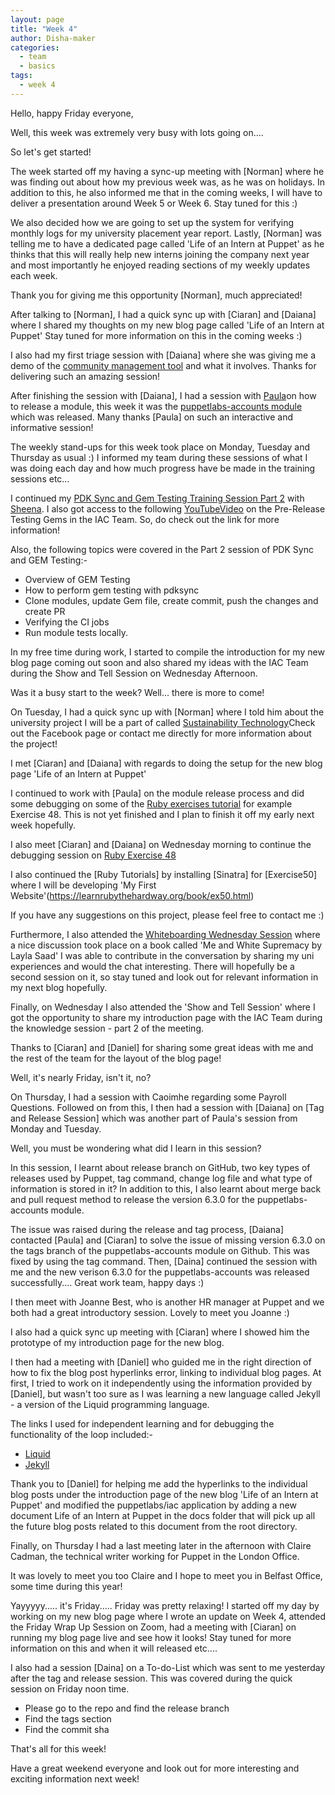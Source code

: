 ```yaml
---
layout: page
title: "Week 4"
author: Disha-maker
categories:
  - team
  - basics
tags:
  - week 4
---
```


Hello, happy Friday everyone, 

Well, this week was extremely very busy with lots going on.... 

So let's get started! 

The week started off my having a sync-up meeting with [Norman] where he was finding out about how my previous week was, as he was on holidays. In addition to this, he also informed me that in the coming weeks, I will have to deliver a presentation around Week 5 or Week 6. Stay tuned for this :) 

We also decided how we are going to set up the system for verifying monthly logs for my university placement year report. Lastly, [Norman] was telling me to have a dedicated page called 'Life of an Intern at Puppet' as he thinks that this will really help new interns joining the company next year and most importantly he enjoyed reading sections of my weekly updates each week. 

Thank you for giving me this opportunity [Norman], much appreciated! 

After talking to [Norman], I had a quick sync up with [Ciaran] and [Daiana] where I shared my thoughts on my new blog page called 'Life of an Intern at Puppet' 
Stay tuned for more information on this in the coming weeks :)


I also had my first triage session with [Daiana] where she was giving me a demo of the [community management tool](https://puppetlabs.github.io/community_management/) and what it involves. Thanks for delivering such an amazing session! 


After finishing the session with [Daiana], I had a session with [Paula](https://github.com/pmcmaw)on how to release a module, this week it was the [puppetlabs-accounts module](https://github.com/pmcmaw/puppetlabs-accounts) which was released. Many thanks [Paula] on such an interactive and informative session!

The weekly stand-ups for this week took place on Monday, Tuesday and Thursday as usual :) I informed my team during these sessions of what I was doing each day and how much progress have be made in the training sessions etc... 

I continued my [PDK Sync and Gem Testing Training Session Part 2](https://puppetlabs.github.io/iac/pdksync/testing/2020/02/12/gem-testing-with-pdksync.html) with [Sheena](https://github.com/sheenaajay). I also got access to the following [YouTubeVideo](https://www.youtube.com/watch?v=s0ncEjj7XEY) on the Pre-Release Testing Gems in the IAC Team. So, do check out the link for more information! 

Also, the following topics were covered in the Part 2 session of PDK Sync and GEM Testing:-

- Overview of GEM Testing                                                          
- How to perform gem testing with pdksync
- Clone modules, update Gem file, create commit, push the changes and create PR
- Verifying the CI jobs
- Run module tests locally. 

In my free time during work, I started to compile the introduction for my new blog page coming out soon and also shared my ideas with the IAC Team during the Show and Tell Session on Wednesday Afternoon. 

Was it a busy start to the week? Well... there is more to come! 

On Tuesday, I had a quick sync up with [Norman] where I told him about the university project I will be a part of called [Sustainability Technology](https://www.facebook.com/eeecsSST)Check out the Facebook page or contact me directly for more information about the project!

I met [Ciaran] and [Daiana] with regards to doing the setup for the new blog page 'Life of an Intern at Puppet'

I continued to work with [Paula] on the module release process and did some debugging on some of the [Ruby exercises tutorial](https://learnrubythehardway.org/book/) for example Exercise 48. This is not yet finished and I plan to finish it off my early next week hopefully. 

I also meet [Ciaran] and [Daiana] on Wednesday morning to continue the debugging session on [Ruby Exercise 48](https://learnrubythehardway.org/book/ex48.html) 

I also continued the [Ruby Tutorials] by installing [Sinatra] for [Exercise50] where I will be developing 'My First Website'(https://learnrubythehardway.org/book/ex50.html)

If you have any suggestions on this project, please feel free to contact me :)

Furthermore, I also attended the [Whiteboarding Wednesday Session](https://blm.btown-in.org/uploads/1/1/8/6/118615243/me_and_white_supremacy_workbook__final_book_.pdf) where a nice discussion took place on a book called 'Me and White Supremacy by Layla Saad'
I was able to contribute in the conversation by sharing my uni experiences and would the chat interesting. There will hopefully be a second session on it, so stay tuned and look out for relevant information in my next blog hopefully. 

Finally, on Wednesday I also attended the 'Show and Tell Session' where I got the opportunity to share my introduction page with the IAC Team during the knowledge session - part 2 of the meeting. 

Thanks to [Ciaran] and [Daniel] for sharing some great ideas with me and the rest of the team for the layout of the blog page! 

Well, it's nearly Friday, isn't it, no?

On Thursday, I had a session with Caoimhe regarding some Payroll Questions. Followed on from this, I then had a session with [Daiana] on [Tag and Release Session] which was another part of Paula's session from Monday and Tuesday. 

Well, you must be wondering what did I learn in this session? 

In this session, I learnt about release branch on GitHub, two key types of releases used by Puppet, tag command, change log file and what type of information is stored in it? In addition to this, I also learnt about merge back and pull request method to release the version 6.3.0 for the puppetlabs-accounts module. 

The issue was raised during the release and tag process, [Daiana] contacted [Paula] and [Ciaran] to solve the issue of missing version 6.3.0 on the tags branch of the puppetlabs-accounts module on Github. This was fixed by using the tag command. Then, [Daina] continued the session with me and the new verison 6.3.0 for the puppetlabs-accounts was released successfully.... Great work team, happy days :) 

I then meet with Joanne Best, who is another HR manager at Puppet and we both had a great introductory session. Lovely to meet you Joanne :) 

I also had a quick sync up meeting with [Ciaran] where I showed him the prototype of my introduction page for the new blog. 

I then had a meeting with [Daniel] who guided me in the right direction of how to fix the blog post hyperlinks error, linking to individual blog pages. At first, I tried to work on it independently using the information provided by [Daniel], but wasn't too sure as I was learning a new language called Jekyll - a version of the Liquid programming language. 

The links I used for independent learning and for debugging the functionality of the loop included:-

- [Liquid](https://shopify.github.io/liquid/basics/introduction/)
- [Jekyll](https://jekyllrb.com/docs/)

Thank you to [Daniel] for helping me add the hyperlinks to the individual blog posts under the introduction page of the new blog 'Life of an Intern at Puppet' and modified the puppetlabs/iac application by adding a new document Life of an Intern at Puppet in the docs folder that will pick up all the future blog posts related to this document from the root directory. 


Finally, on Thursday I had a last meeting later in the afternoon with Claire Cadman, the technical writer working for Puppet in the London Office. 

It was lovely to meet you too Claire and I hope to meet you in Belfast Office, some time during this year!

Yayyyyy..... it's Friday..... Friday was pretty relaxing! I started off my day by working on my new blog page where I wrote an update on Week 4, attended the Friday Wrap Up Session on Zoom, had a meeting with [Ciaran] on running my blog page live and see how it looks! Stay tuned for more information on this and when it will released etc.... 

I also had a session [Daina] on a To-do-List which was sent to me yesterday after the tag and release session. This was covered during the quick session on Friday noon time. 

- Please go to the repo and find the release branch
- Find the tags section
- Find the commit sha

That's all for this week! 

Have a great weekend everyone and look out for more interesting and exciting information next week!